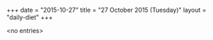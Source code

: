 +++
date = "2015-10-27"
title = "27 October 2015 (Tuesday)"
layout = "daily-diet"
+++

\<no entries\>